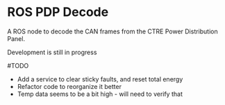 # ROS PDP Decode

A ROS node to decode the CAN frames from the CTRE Power Distribution Panel. 

Development is still in progress

#TODO
- Add a service to clear sticky faults, and reset total energy
- Refactor code to reorganize it better
- Temp data seems to be a bit high - will need to verify that
